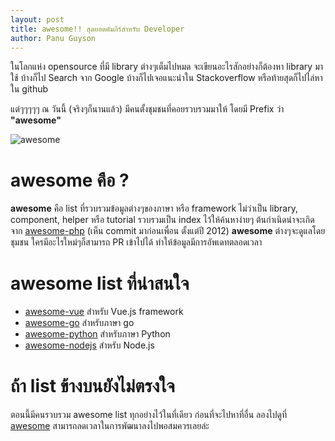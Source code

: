 ```yaml
---
layout: post
title: awesome!! สุดยอดคัมภีร์สำหรับ Developer
author: Panu Guyson
---
```

ในโลกแห่ง opensource ที่มี library ต่างๆเต็มไปหมด จะเขียนอะไรสักอย่างก็ต้องหา library มาใช้ บ้างก็ไป Search จาก Google บ้างก็ไปเจอแนะนำใน Stackoverflow หรือท้ายสุดก็ไปไล่หาใน github

แต่ๆๆๆๆๆ ณ วันนี้ (จริงๆก็นานแล้ว) มีคนตั้งชุมชนที่คอยรวบรวมมาให้ โดยมี Prefix ว่า **"awesome"**

![awesome](https://cdn.rawgit.com/sindresorhus/awesome/master/media/logo.svg)

# awesome คือ ?
**awesome** คือ list ที่รวบรวมข้อมูลต่างๆของภาษา หรือ framework ไม่ว่าเป็น library, component, helper หรือ tutorial รวบรวมเป็น index ไว้ให้ค้นหาง่ายๆ ต้นกำเนิดน่าจะเกิดจาก [awesome-php](https://github.com/ziadoz/awesome-php) (เห็น commit มาก่อนเพื่อน ตั้งแต่ปี 2012) **awesome** ต่างๆจะดูแลโดยชุมชน ใครมีอะไรใหม่ๆก็สามารถ PR เข้าไปได้ ทำให้ข้อมูลมีการอัพเดทตลอดเวลา

# awesome list ที่น่าสนใจ
- [awesome-vue](https://github.com/vuejs/awesome-vue) สำหรับ Vue.js framework
- [awesome-go](https://github.com/avelino/awesome-go) สำหรับภาษา go
- [awesome-python](https://github.com/vinta/awesome-python) สำหรับภาษา Python
- [awesome-nodejs](https://github.com/sindresorhus/awesome-nodejs) สำหรับ Node.js



# ถ้า list ข้างบนยังไม่ตรงใจ 
ตอนนี้มีคนรวบรวม awesome list ทุกอย่างไว้ในที่เดียว ก่อนที่จะไปหาที่อื่น ลองไปดูที่ [awesome](https://github.com/sindresorhus/awesome) สามารถลดเวลาในการพัฒนาลงไปพอสมควรเลยล่ะ
